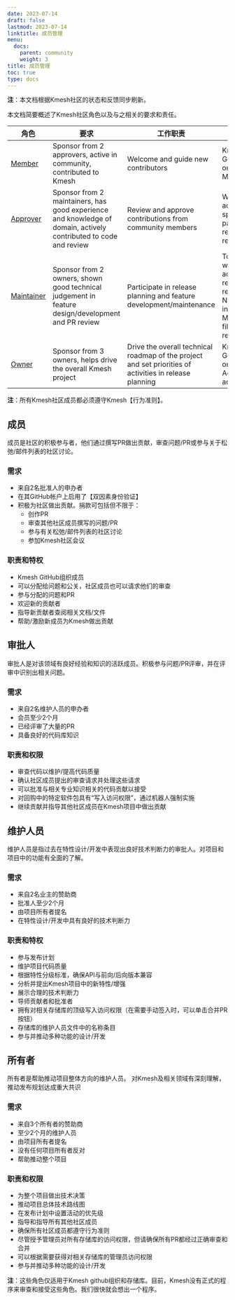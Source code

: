 ```yaml
---
date: 2023-07-14
draft: false
lastmod: 2023-07-14
linktitle: 成员管理
menu:
  docs:
    parent: community
    weight: 3
title: 成员管理
toc: true
type: docs
---
```

**注**：本文档根据Kmesh社区的状态和反馈同步刷新。

本文档简要概述了Kmesh社区角色以及与之相关的要求和责任。

| 角色 | 要求 | 工作职责 | 权限 |
| -----| ---------------- | ------------ | -------|
| [Member](#member) | Sponsor from 2 approvers, active in community, contributed to Kmesh | Welcome and guide new contributors | Kmesh GitHub organization Member |
| [Approver](#approver) | Sponsor from 2 maintainers, has good experience and knowledge of domain, actively contributed to code and review  | Review and approve contributions from community members | Write access to specific packages in relevant repository |
| [Maintainer](#maintainer) | Sponsor from 2 owners, shown good technical judgement in feature design/development and PR review | Participate in release planning and feature development/maintenance | Top level write access to relevant repository. Name entry in Maintainers file of the repository |
| [Owner](#owner) | Sponsor from 3 owners, helps drive the overall Kmesh project | Drive the overall technical roadmap of the project and set priorities of activities in release planning | Kmesh GitHub organization Admin access |

**注**：所有Kmesh社区成员都必须遵守Kmesh【行为准则】。

## 成员

成员是社区的积极参与者，他们通过撰写PR做出贡献，审查问题/PR或参与关于松弛/邮件列表的社区讨论。

### 需求

- 来自2名批准人的申办者
- 在其GitHub帐户上启用了【双因素身份验证】
- 积极为社区做出贡献。捐款可包括但不限于：
  - 创作PR
  - 审查其他社区成员撰写的问题/PR
  - 参与有关松弛/邮件列表的社区讨论
  - 参加Kmesh社区会议

### 职责和特权

- Kmesh GitHub组织成员
- 可以分配给问题和公关，社区成员也可以请求他们的审查
- 参与分配的问题和PR
- 欢迎新的贡献者
- 指导新贡献者查阅相关文档/文件
- 帮助/激励新成员为Kmesh做出贡献

## 审批人

审批人是对该领域有良好经验和知识的活跃成员。积极参与问题/PR评审，并在评审中识别出相关问题。

### 需求

- 来自2名维护人员的申办者
- 会员至少2个月
- 已经评审了大量的PR
- 具备良好的代码库知识

### 职责和权限

- 审查代码以维护/提高代码质量
- 确认社区成员提出的审查请求并处理这些请求
- 可以批准与相关专业知识相关的代码贡献以接受
- 对回购中的特定软件包具有“写入访问权限”，通过机器人强制实施
- 继续贡献并指导其他社区成员在Kmesh项目中做出贡献

## 维护人员

维护人员是指过去在特性设计/开发中表现出良好技术判断力的审批人。对项目和项目中的功能有全面的了解。

### 需求

- 来自2名业主的赞助商
- 批准人至少2个月
- 由项目所有者提名
- 在特性设计/开发中具有良好的技术判断力

### 职责和特权

- 参与发布计划
- 维护项目代码质量
- 根据特性分级标准，确保API与前向/后向版本兼容
- 分析并提出Kmesh项目中的新特性/增强
- 展示合理的技术判断力
- 导师贡献者和批准者
- 拥有对相关存储库的顶级写入访问权限（在需要手动签入时，可以单击合并PR按钮）
- 存储库的维护人员文件中的名称条目
- 参与并推动多种功能的设计/开发

## 所有者

所有者是帮助推动项目整体方向的维护人员。
对Kmesh及相关领域有深刻理解，推动发布规划达成重大共识

### 需求

- 来自3个所有者的赞助商
- 至少2个月的维护人员
- 由项目所有者提名
- 没有任何项目所有者反对
- 帮助推动整个项目

### 职责和权限

- 为整个项目做出技术决策
- 推动项目总体技术路线图
- 在发布计划中设置活动的优先级
- 指导和指导所有其他社区成员
- 确保所有社区成员都遵守行为准则
- 尽管授予管理员对所有存储库的访问权限，但请确保所有PR都经过正确审查和合并
- 可以根据需要获得对相关存储库的管理员访问权限
- 参与并推动多种功能的设计/开发

**注**：这些角色仅适用于Kmesh github组织和存储库。目前，Kmesh没有正式的程序来审查和接受这些角色。我们很快就会想出一个程序。

[双因素身份验证]: (https://help.github.com/articles/about-two-factor-authentication)